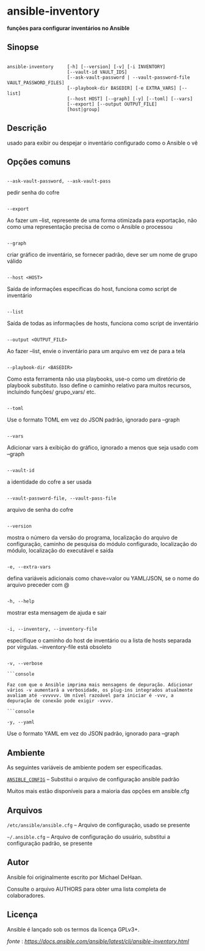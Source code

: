 ansible-inventory
=============================================================

**funções para configurar inventários no Ansible**

Sinopse
------------------------------------------------------------

```console

ansible-inventory     [-h] [--version] [-v] [-i INVENTORY]
                      [--vault-id VAULT_IDS]
                      [--ask-vault-password | --vault-password-file VAULT_PASSWORD_FILES]
                      [--playbook-dir BASEDIR] [-e EXTRA_VARS] [--list]
                      [--host HOST] [--graph] [-y] [--toml] [--vars]
                      [--export] [--output OUTPUT_FILE]
                      [host|group]

```

Descrição
-----------------------------------------------------------------

usado para exibir ou despejar o inventário configurado como o Ansible o vê

Opções comuns
-----------------------------------------------------------------------

```console

--ask-vault-password, --ask-vault-pass 

```

pedir senha do cofre

```console

--export 

```

Ao fazer um –list, represente de uma forma otimizada para exportação, não como uma representação precisa de como o Ansible o processou

```console

--graph 

```

criar gráfico de inventário, se fornecer padrão, deve ser um nome de grupo válido

```console

--host <HOST>

```

Saída de informações específicas do host, funciona como script de inventário

```console

--list

```

Saída de todas as informações de hosts, funciona como script de inventário


```console

--output <OUTPUT_FILE> 

```

Ao fazer –list, envie o inventário para um arquivo em vez de para a tela

```console

--playbook-dir <BASEDIR> 

```

Como esta ferramenta não usa playbooks, use-o como um diretório de playbook substituto. Isso define o caminho relativo para muitos recursos, incluindo funções/ grupo_vars/ etc.

```console

--toml 

```

Use o formato TOML em vez do JSON padrão, ignorado para –graph

```console

--vars 

```

Adicionar vars à exibição do gráfico, ignorado a menos que seja usado com –graph

```console

--vault-id  

```

a identidade do cofre a ser usada

```console

--vault-password-file, --vault-pass-file 

```

arquivo de senha do cofre

```console

--version 

```

mostra o número da versão do programa, localização do arquivo de configuração, caminho de pesquisa do módulo configurado, localização do módulo, localização do executável e saída

```console

-e, --extra-vars 

```

defina variáveis adicionais como chave=valor ou YAML/JSON, se o nome do arquivo preceder com @

```console

-h, --help 

```

mostrar esta mensagem de ajuda e sair

```console

-i, --inventory, --inventory-file 

```

especifique o caminho do host de inventário ou a lista de hosts separada por vírgulas. –inventory-file está obsoleto

```console

-v, --verbose

```console

Faz com que o Ansible imprima mais mensagens de depuração. Adicionar vários -v aumentará a verbosidade, os plug-ins integrados atualmente avaliam até -vvvvvv. Um nível razoável para iniciar é -vvv, a depuração de conexão pode exigir -vvvv.

```console

-y, --yaml 

```

Use o formato YAML em vez do JSON padrão, ignorado para –graph


Ambiente
-----------------------------------------------------------------

As seguintes variáveis de ambiente podem ser especificadas.

[`ANSIBLE_CONFIG`](https://docs.ansible.com/ansible/latest/reference_appendices/config.html#envvar-ANSIBLE_CONFIG) – Substitui o arquivo de configuração ansible padrão

Muitos mais estão disponíveis para a maioria das opções em ansible.cfg

Arquivos
----------------------------------------------------

`/etc/ansible/ansible.cfg` – Arquivo de configuração, usado se presente

`~/.ansible.cfg` – Arquivo de configuração do usuário, substitui a configuração padrão, se presente

Autor
-------------------------------------------------------

Ansible foi originalmente escrito por Michael DeHaan.

Consulte o arquivo AUTHORS para obter uma lista completa de colaboradores.

Licença
---------------------------------------------------------

Ansible é lançado sob os termos da licença GPLv3+.

_fonte_ : _https://docs.ansible.com/ansible/latest/cli/ansible-inventory.html_